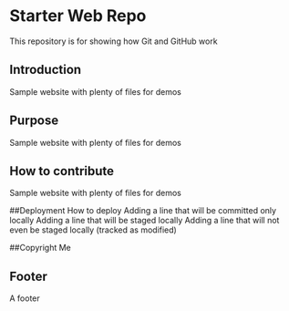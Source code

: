 # Starter Web Repo

This repository is for showing how Git and GitHub work

## Introduction

Sample website with plenty of files for demos

## Purpose

Sample website with plenty of files for demos

## How to contribute

Sample website with plenty of files for demos

##Deployment
How to deploy
Adding a line that will be committed only locally
Adding a line that will be staged locally
Adding a line that will not even be staged locally (tracked as modified)

##Copyright
Me

## Footer
A footer
